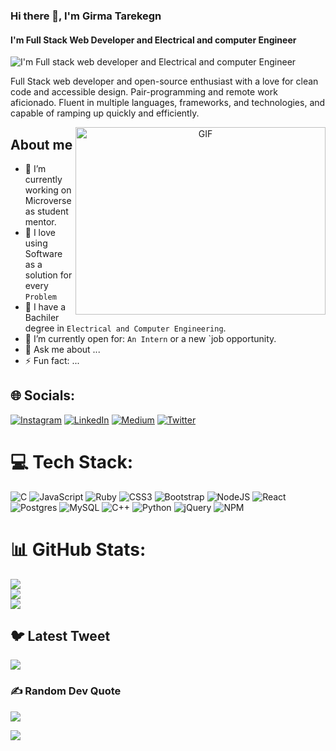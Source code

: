 
### Hi there 👋, I'm Girma Tarekegn
#### I'm Full Stack Web Developer and Electrical and computer Engineer
![I'm Full stack web developer and Electrical and computer Engineer](https://media.licdn.com/dms/image/D4D16AQFDqcW5sPiUDw/profile-displaybackgroundimage-shrink_350_1400/0/1673626721548?e=1689206400&v=beta&t=KbTHuyY68FCzMixY_82MCvCLaiMjSeAD3AsCl6p9GNc)

Full Stack web developer and open-source enthusiast with a love for clean code and accessible design. Pair-programming and remote work aficionado. Fluent in multiple languages, frameworks, and technologies, and capable of ramping up quickly and efficiently.


<a target="_blank" align="center">
  <img align="right" top="500" height="300" width="400" alt="GIF" src="https://media.giphy.com/media/SWoSkN6DxTszqIKEqv/giphy.gif">
</a>

## About me
- 🔭 I’m currently working on Microverse as student mentor.
- 🌱 I love using Software as a solution for every `Problem`
- 👯 I have a Bachiler degree in `Electrical and Computer Engineering`.
- 🤔 I’m currently open for: `An Intern` or a new `job opportunity.
- 💬 Ask me about ...
- ⚡ Fun fact: ...


## 🌐 Socials:
[![Instagram](https://img.shields.io/badge/Instagram-%23E4405F.svg?logo=Instagram&logoColor=white)](https://instagram.com/gir11_37) [![LinkedIn](https://img.shields.io/badge/LinkedIn-%230077B5.svg?logo=linkedin&logoColor=white)](https://linkedin.com/in/girma-tarekegn) [![Medium](https://img.shields.io/badge/Medium-12100E?logo=medium&logoColor=white)](https://medium.com/@@girmatarekegn.gi) [![Twitter](https://img.shields.io/badge/Twitter-%231DA1F2.svg?logo=Twitter&logoColor=white)](https://twitter.com/@GGt7045) 

# 💻 Tech Stack:
![C](https://img.shields.io/badge/c-%2300599C.svg?style=for-the-badge&logo=c&logoColor=white) ![JavaScript](https://img.shields.io/badge/javascript-%23323330.svg?style=for-the-badge&logo=javascript&logoColor=%23F7DF1E) ![Ruby](https://img.shields.io/badge/ruby-%23CC342D.svg?style=for-the-badge&logo=ruby&logoColor=white) ![CSS3](https://img.shields.io/badge/css3-%231572B6.svg?style=for-the-badge&logo=css3&logoColor=white) ![Bootstrap](https://img.shields.io/badge/bootstrap-%23563D7C.svg?style=for-the-badge&logo=bootstrap&logoColor=white) ![NodeJS](https://img.shields.io/badge/node.js-6DA55F?style=for-the-badge&logo=node.js&logoColor=white) ![React](https://img.shields.io/badge/react-%2320232a.svg?style=for-the-badge&logo=react&logoColor=%2361DAFB) ![Postgres](https://img.shields.io/badge/postgres-%23316192.svg?style=for-the-badge&logo=postgresql&logoColor=white) ![MySQL](https://img.shields.io/badge/mysql-%2300f.svg?style=for-the-badge&logo=mysql&logoColor=white) ![C++](https://img.shields.io/badge/c++-%2300599C.svg?style=for-the-badge&logo=c%2B%2B&logoColor=white) ![Python](https://img.shields.io/badge/python-3670A0?style=for-the-badge&logo=python&logoColor=ffdd54) ![jQuery](https://img.shields.io/badge/jquery-%230769AD.svg?style=for-the-badge&logo=jquery&logoColor=white) ![NPM](https://img.shields.io/badge/NPM-%23000000.svg?style=for-the-badge&logo=npm&logoColor=white)
# 📊 GitHub Stats:
![](https://github-readme-stats.vercel.app/api?username=girma336&theme=city_light&hide_border=true&include_all_commits=false&count_private=true)<br/>
![](https://github-readme-streak-stats.herokuapp.com/?user=girma336&theme=city_light&hide_border=true)<br/>
![](https://github-readme-stats.vercel.app/api/top-langs/?username=girma336&theme=city_light&hide_border=true&include_all_commits=false&count_private=true&layout=compact)

## 🐦 Latest Tweet
[![](https://gtce.itsvg.in/api?username=@GGt7045)](https://github.com/VishwaGauravIn/github-twitter-card-embed)

### ✍️ Random Dev Quote
![](https://quotes-github-readme.vercel.app/api?type=vetical&theme=radical)

[![](https://visitcount.itsvg.in/api?id=girma336&icon=0&color=0)](https://visitcount.itsvg.in)

<!-- Proudly created with GPRM ( https://gprm.itsvg.in ) -->
